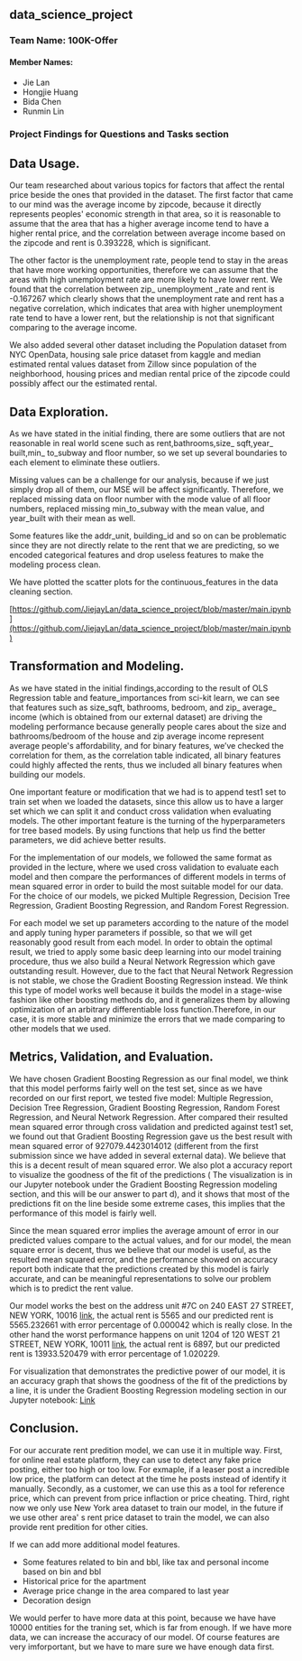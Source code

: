## data_science_project
### Team Name: 100K-Offer
#### Member Names:
- Jie Lan 
- Hongjie Huang
- Bida Chen
- Runmin Lin

### Project Findings for Questions and Tasks section

## Data Usage.

Our team researched about various topics for factors that affect the rental price beside the ones that 
provided in the dataset. The first factor that came to our mind was the average income by zipcode, because 
it directly represents peoples' economic strength in that area, so it is reasonable to assume that the 
area that has a higher average income tend to have a higher rental price, and the correlation between average income based on the zipcode and rent is 0.393228, which is significant.

The other factor is the unemployment rate, people tend to stay in the areas that have more working opportunities, therefore we can assume that the areas with high unemployment rate are more likely to have lower rent. We found that the correlation between zip_ unemployment _rate and rent is -0.167267 which clearly shows that the unemployment rate and rent has a negative correlation, which indicates that area with higher unemployment rate tend to have a lower rent, but the relationship is not that significant comparing to the average income.

We also added several other dataset including the Population dataset from NYC OpenData, housing sale price dataset from kaggle and median estimated rental values dataset from Zillow since population of the neighborhood, housing prices and median rental price of the zipcode could possibly affect our the estimated rental. 

## Data Exploration.

As we have stated in the initial finding, there are some outliers that are not reasonable in real world scene such as rent,bathrooms,size_ sqft,year_ built,min_ to_subway and floor number, so we set up several boundaries to each element to eliminate these outliers. 

Missing values can be a challenge for our analysis, because if we just simply drop all of them, our MSE will be affect significantly. Therefore, we replaced missing data on floor number with the mode value of all floor numbers, replaced missing min_to_subway with the mean value, and year_built with their mean as well. 

Some features like the addr_unit, building_id and so on can be problematic since they are not directly relate to the rent that we are predicting, so we encoded categorical features and drop useless features to make the modeling process clean. 

We have plotted the scatter plots for the continuous_features in the data cleaning section.

[https://github.com/JiejayLan/data_science_project/blob/master/main.ipynb](https://github.com/JiejayLan/data_science_project/blob/master/main.ipynb)

## Transformation and Modeling.

As we have stated in the initial findings,according to the result of OLS Regression table and feature_importances from sci-kit learn, we can see that features such as size_sqft, bathrooms, bedroom, and zip_ average_ income (which is obtained from our external dataset) are driving the modeling performance because generally people cares about the size and bathrooms/bedroom of the house and zip average income represent average people's affordability, and for binary features, we’ve checked the correlation for them, as the correlation table indicated, all binary features could highly affected the rents, thus we included all binary features when building our models.

One important feature or modification that we had is to append test1 set to train set when we loaded the datasets, since this allow us to have a larger set which we can split it and conduct cross validation when evaluating models. The other important feature is the turning of the hyperparameters for tree based models. By using functions that help us find the better parameters, we did achieve better results.

For the implementation of our models, we followed the same format as provided in the lecture, where we used cross validation to evaluate each model and then compare the performances of different models in terms of mean squared error in order to build the most suitable model for our data. For the choice of our models, we picked Multiple Regression, Decision Tree Regression, Gradient Boosting Regression, and Random Forest Regression. 

For each model we set up parameters according to the nature of the model and apply tuning hyper parameters if possible, so that we will get reasonably good result from each model. In order to obtain the optimal result, we tried to apply some basic deep learning into our model training procedure, thus we also build a Neural Network Regression which gave outstanding result. However, due to the fact that Neural Network Regression is not stable, we chose the Gradient Boosting Regression instead. We think this type of model works well because it builds the model in a stage-wise fashion like other boosting methods do, and it generalizes them by allowing optimization of an arbitrary differentiable loss function.Therefore, in our case, it is more stable and minimize the errors that we made comparing to other models that we used.

## Metrics, Validation, and Evaluation.

We have chosen Gradient Boosting Regression as our final model, we think that this model performs fairly well on the test set, since as we have recorded on our first report, we tested five model: Multiple Regression, Decision Tree Regression, Gradient Boosting Regression, Random Forest Regression, and Neural Network Regression. After compared their resulted mean squared error through cross validation and predicted against test1 set, we found out that Gradient Boosting Regression gave us the best result with mean squared error of 927079.4423014012 (different from the first submission since we have added in several external data). We believe that this is a decent result of mean squared error. We also plot a accuracy report to visualize the goodness of the fit of the predictions ( The visualization is in our Jupyter notebook under the Gradient Boosting Regression modeling section, and this will be our answer to part d), and it shows that most of the predictions fit on the line beside some extreme cases, this implies that the performance of this model is fairly well.

Since the mean squared error implies the average amount of error in our predicted values compare to the actual values, and for our model, the mean square error is decent, thus we believe that our model is useful, as the resulted mean squared error, and the performance showed on accuracy report both indicate that the predictions created by this model is fairly accurate, and can be meaningful representations to solve our problem which is to predict the rent value.

Our model works the best on the address unit #7C on 240 EAST 27 STREET, NEW YORK, 10016 [link](https://streeteasy.com/property/7815532-parc-east-7c), the actual rent is 5565 and our predicted rent is 5565.232661 with error percentage of 0.000042 which is really close. In the other hand the worst performance happens on unit 1204 of 120 WEST 21 STREET, NEW YORK, 10011 [link](https://streeteasy.com/property/1321506-21-chelsea-1204), the actual rent is 6897, but our predicted rent is 13933.520479 with error percentage of 1.020229.

For visualization that demonstrates the predictive power of our model, it is an accuracy graph that shows the goodness of the fit of the predictions by a line, it is under the Gradient Boosting Regression modeling section in our Jupyter notebook: [Link](https://github.com/JiejayLan/data_science_project/blob/master/main.ipynb)

## Conclusion.

For our accurate rent predition model, we can use it in multiple way. First, for online real estate platform, they can use to detect any fake price posting, either too high or too low. For exmaple, if a leaser post a incredible low price, the platform can detect at the time he posts instead of identify it manually. Secondly, as a customer, we can use this as a tool for reference price, which can prevent from price inflaction or price cheating. Third, right now we only use New York area dataset to train our model, in the future if we use other area' s rent price dataset to train the model, we can also provide rent predition for other cities. 

If we can add more additional model features.
- Some features related to bin and bbl, like tax and personal income based on bin and bbl
- Historical price for the apartment
- Average price change in the area compared to last year
- Decoration design

We would perfer to have more data at this point, because we have have 10000 entities for the traning set, which is far from enough. If we have more data, we can increase the accuracy of our model. Of course features are very imforportant, but we have to mare sure we have enough data first.
